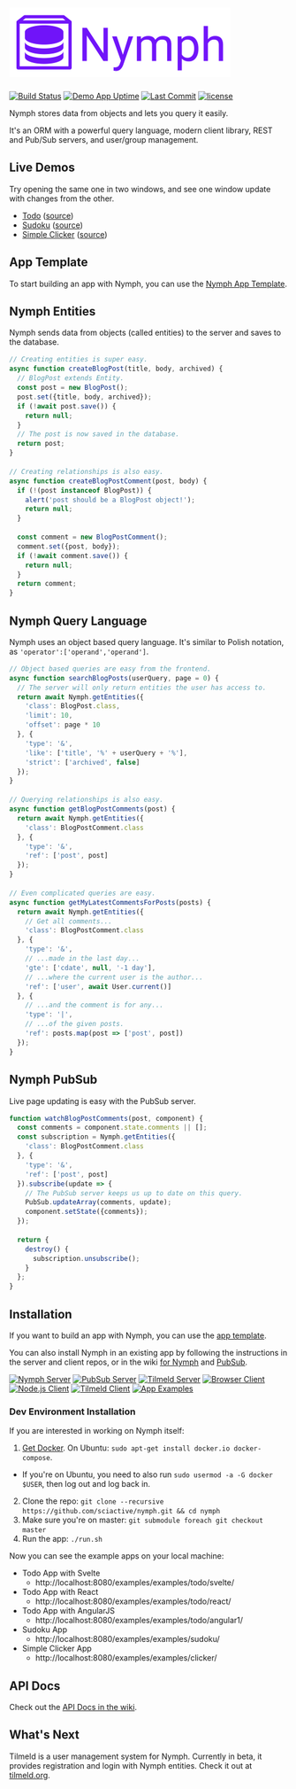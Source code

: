 <h1>
  <img alt="Nymph" src="assets/nymph-header-125.png" /><br />
</h1>

[![Build Status](https://img.shields.io/travis/sciactive/nymph-server/master.svg)](http://travis-ci.org/sciactive/nymph-server) [![Demo App Uptime](https://img.shields.io/uptimerobot/ratio/m776732368-bd4ca09edc681d477a3ddf94.svg)](http://nymph-demo.herokuapp.com/examples/sudoku/) [![Last Commit](https://img.shields.io/github/last-commit/sciactive/nymph.svg)](https://github.com/sciactive/nymph/commits/master) [![license](https://img.shields.io/github/license/sciactive/nymph.svg)]()

Nymph stores data from objects and lets you query it easily.

It's an ORM with a powerful query language, modern client library, REST and Pub/Sub servers, and user/group management.

## Live Demos

Try opening the same one in two windows, and see one window update with changes from the other.

- [Todo](https://nymph-demo.herokuapp.com/examples/todo/svelte/) ([source](https://github.com/sciactive/nymph-examples/tree/master/examples/todo/))
- [Sudoku](https://nymph-demo.herokuapp.com/examples/sudoku/) ([source](https://github.com/sciactive/nymph-examples/tree/master/examples/sudoku))
- [Simple Clicker](https://nymph-demo.herokuapp.com/examples/clicker/) ([source](https://github.com/sciactive/nymph-examples/tree/master/examples/clicker))

## App Template

To start building an app with Nymph, you can use the [Nymph App Template](https://github.com/hperrin/nymph-template).

## Nymph Entities

Nymph sends data from objects (called entities) to the server and saves to the database.

```js
// Creating entities is super easy.
async function createBlogPost(title, body, archived) {
  // BlogPost extends Entity.
  const post = new BlogPost();
  post.set({title, body, archived});
  if (!await post.save()) {
    return null;
  }
  // The post is now saved in the database.
  return post;
}

// Creating relationships is also easy.
async function createBlogPostComment(post, body) {
  if (!(post instanceof BlogPost)) {
    alert('post should be a BlogPost object!');
    return null;
  }

  const comment = new BlogPostComment();
  comment.set({post, body});
  if (!await comment.save()) {
    return null;
  }
  return comment;
}
```

## Nymph Query Language

Nymph uses an object based query language. It's similar to Polish notation, as `'operator':['operand','operand']`.

```js
// Object based queries are easy from the frontend.
async function searchBlogPosts(userQuery, page = 0) {
  // The server will only return entities the user has access to.
  return await Nymph.getEntities({
    'class': BlogPost.class,
    'limit': 10,
    'offset': page * 10
  }, {
    'type': '&',
    'like': ['title', '%' + userQuery + '%'],
    'strict': ['archived', false]
  });
}

// Querying relationships is also easy.
async function getBlogPostComments(post) {
  return await Nymph.getEntities({
    'class': BlogPostComment.class
  }, {
    'type': '&',
    'ref': ['post', post]
  });
}

// Even complicated queries are easy.
async function getMyLatestCommentsForPosts(posts) {
  return await Nymph.getEntities({
    // Get all comments...
    'class': BlogPostComment.class
  }, {
    'type': '&',
    // ...made in the last day...
    'gte': ['cdate', null, '-1 day'],
    // ...where the current user is the author...
    'ref': ['user', await User.current()]
  }, {
    // ...and the comment is for any...
    'type': '|',
    // ...of the given posts.
    'ref': posts.map(post => ['post', post])
  });
}
```

## Nymph PubSub

Live page updating is easy with the PubSub server.

```js
function watchBlogPostComments(post, component) {
  const comments = component.state.comments || [];
  const subscription = Nymph.getEntities({
    'class': BlogPostComment.class
  }, {
    'type': '&',
    'ref': ['post', post]
  }).subscribe(update => {
    // The PubSub server keeps us up to date on this query.
    PubSub.updateArray(comments, update);
    component.setState({comments});
  });

  return {
    destroy() {
      subscription.unsubscribe();
    }
  };
}
```

## Installation

If you want to build an app with Nymph, you can use the [app template](https://github.com/hperrin/nymph-template).

You can also install Nymph in an existing app by following the instructions in the server and client repos, or in the wiki [for Nymph](https://github.com/sciactive/nymph/wiki/Setup-Guide) and [PubSub](https://github.com/sciactive/nymph/wiki/PubSub-Server-Setup).

[![Nymph Server](https://img.shields.io/badge/repo-nymph%20server-blue.svg)](https://github.com/sciactive/nymph-server) [![PubSub Server](https://img.shields.io/badge/repo-pubsub%20server-blue.svg)](https://github.com/sciactive/nymph-pubsub) [![Tilmeld Server](https://img.shields.io/badge/repo-tilmeld%20server-blue.svg)](https://github.com/sciactive/tilmeld-server) [![Browser Client](https://img.shields.io/badge/repo-browser%20client-brightgreen.svg)](https://github.com/sciactive/nymph-client) [![Node.js Client](https://img.shields.io/badge/repo-node%20client-brightgreen.svg)](https://github.com/sciactive/nymph-client-node) [![Tilmeld Client](https://img.shields.io/badge/repo-tilmeld%20client-brightgreen.svg)](https://github.com/sciactive/tilmeld-client) [![App Examples](https://img.shields.io/badge/repo-examples-orange.svg)](https://github.com/sciactive/nymph-examples)

### Dev Environment Installation

If you are interested in working on Nymph itself:

1. [Get Docker](https://www.docker.com/community-edition). On Ubuntu: `sudo apt-get install docker.io docker-compose`.
  * If you're on Ubuntu, you need to also run `sudo usermod -a -G docker $USER`, then log out and log back in.
2. Clone the repo: `git clone --recursive https://github.com/sciactive/nymph.git && cd nymph`
3. Make sure you're on master: `git submodule foreach git checkout master`
4. Run the app: `./run.sh`

Now you can see the example apps on your local machine:

* Todo App with Svelte
  * http://localhost:8080/examples/examples/todo/svelte/
* Todo App with React
  * http://localhost:8080/examples/examples/todo/react/
* Todo App with AngularJS
  * http://localhost:8080/examples/examples/todo/angular1/
* Sudoku App
  * http://localhost:8080/examples/examples/sudoku/
* Simple Clicker App
  * http://localhost:8080/examples/examples/clicker/

## API Docs

Check out the [API Docs in the wiki](https://github.com/sciactive/nymph/wiki/API-Docs).

## What's Next

Tilmeld is a user management system for Nymph. Currently in beta, it provides registration and login with Nymph entities. Check it out at [tilmeld.org](http://tilmeld.org/).
